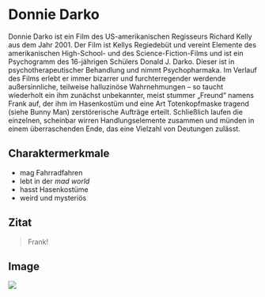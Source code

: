 # Donnie Darko

Donnie Darko ist ein Film des US-amerikanischen Regisseurs Richard Kelly aus dem Jahr 2001. Der Film ist Kellys Regiedebüt und vereint Elemente des amerikanischen High-School- und des Science-Fiction-Films und ist ein Psychogramm des 16-jährigen Schülers Donald J. Darko. Dieser ist in psychotherapeutischer Behandlung und nimmt Psychopharmaka. Im Verlauf des Films erlebt er immer bizarrer und furchterregender werdende außersinnliche, teilweise halluzinöse Wahrnehmungen – so taucht wiederholt ein ihm zunächst unbekannter, meist stummer „Freund“ namens Frank auf, der ihm im Hasenkostüm und eine Art Totenkopfmaske tragend (siehe Bunny Man) zerstörerische Aufträge erteilt. Schließlich laufen die einzelnen, scheinbar wirren Handlungselemente zusammen und münden in einem überraschenden Ende, das eine Vielzahl von Deutungen zulässt.

## Charaktermerkmale
* mag Fahrradfahren
* lebt in der *mad world*
* hasst Hasenkostüme
* weird und mysteriös

## Zitat
>Frank!

## Image
<img src="https://en.wikipedia.org/wiki/Donnie_Darko:_The_Director%27s_Cut#/media/File:Donnie_Darko_Director's_Cut_poster.jpg"/>
